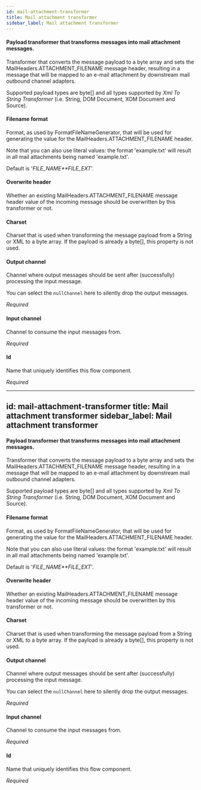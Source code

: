 ```yaml
---
id: mail-attachment-transformer
title: Mail attachment transformer
sidebar_label: Mail attachment transformer
---
```

#### Payload transformer that transforms messages into mail attachment messages.
Transformer that converts the message payload to a byte array and sets the MailHeaders.ATTACHMENT_FILENAME message header, resulting in a message that will be mapped to an e-mail attachment by downstream mail outbound channel adapters. 

Supported payload types are byte[] and all types supported by <i>Xml To String Transformer</i> (i.e. String, DOM Document, XOM Document and Source).


#### Filename format
Format, as used by FormatFileNameGenerator, that will be used for generating the value for the MailHeaders.ATTACHMENT_FILENAME header. 

Note that you can also use literal values: the format 'example.txt' will result in all mail attachments being named 'example.txt'. 

Default is '*FILE_NAME**FILE_EXT*'.

#### Overwrite header
Whether an existing MailHeaders.ATTACHMENT_FILENAME message header value of the incoming message should be overwritten by this transformer or not. 

#### Charset
Charset that is used when transforming the message payload from a String or XML to a byte array. If the payload is already a byte[], this property is not used. 

#### Output channel
Channel where output messages should be sent after (successfully) processing the input message.

You can select the <code>nullChannel</code> here to silently drop the output messages.

<i>Required</i>

#### Input channel
Channel to consume the input messages from.

<i>Required</i>

#### Id
Name that uniquely identifies this flow component.

<i>Required</i>

---
id: mail-attachment-transformer
title: Mail attachment transformer
sidebar_label: Mail attachment transformer
---
#### Payload transformer that transforms messages into mail attachment messages.
Transformer that converts the message payload to a byte array and sets the MailHeaders.ATTACHMENT_FILENAME message header, resulting in a message that will be mapped to an e-mail attachment by downstream mail outbound channel adapters. 

Supported payload types are byte[] and all types supported by <i>Xml To String Transformer</i> (i.e. String, DOM Document, XOM Document and Source).


#### Filename format
Format, as used by FormatFileNameGenerator, that will be used for generating the value for the MailHeaders.ATTACHMENT_FILENAME header. 

Note that you can also use literal values: the format 'example.txt' will result in all mail attachments being named 'example.txt'. 

Default is '*FILE_NAME**FILE_EXT*'.

#### Overwrite header
Whether an existing MailHeaders.ATTACHMENT_FILENAME message header value of the incoming message should be overwritten by this transformer or not. 

#### Charset
Charset that is used when transforming the message payload from a String or XML to a byte array. If the payload is already a byte[], this property is not used. 

#### Output channel
Channel where output messages should be sent after (successfully) processing the input message.

You can select the <code>nullChannel</code> here to silently drop the output messages.

<i>Required</i>

#### Input channel
Channel to consume the input messages from.

<i>Required</i>

#### Id
Name that uniquely identifies this flow component.

<i>Required</i>

